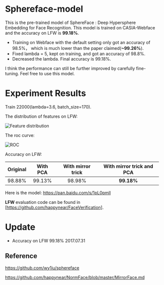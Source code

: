 # Sphereface-model
This is the pre-trained model of SphereFace : Deep Hypersphere Embedding for Face Recognition.
This model is trained on CASIA-Webface and the accuracy on LFW is **99.18%**. 
- Training on Webface with the default setting only got an accuracy of 98.5%， which is much lower than the paper claimed(**~99.26%**). 
- Fixed lambda = 5, kept on training, and got an accuracy of 98.8%.
- Decreased the lambda. Final accuracy is 99.18%.

I think the performance can still be further improved by carefully fine-tuning. Feel free to use this model.
# Experiment Results
Train 22000(lambda=3.6, batch_size=170).

The distribution of features on LFW:

![Feature distribution](https://github.com/goodluckcwl/Sphereface-model/raw/master/hist-cos.jpg)

The roc curve:

![ROC](https://github.com/goodluckcwl/Sphereface-model/raw/master/roc.jpg)

Accuracy on LFW:

|Original | With PCA | With mirror trick| With mirror trick and PCA |
|:---------:|:---------:|:---------------:|:-----------------:|
| 98.88%  |  99.13%   |    98.98%       |**99.18%**           |

Here is the model:   https://pan.baidu.com/s/1pL0pmll

**LFW** evaluation code can be found in [https://github.com/happynear/FaceVerification]. 

# Update
- Accuracy on LFW 99.18%  2017.07.31

## Reference
https://github.com/wy1iu/sphereface

https://github.com/happynear/NormFace/blob/master/MirrorFace.md
